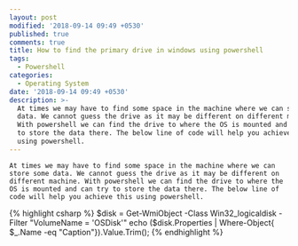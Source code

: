 ```yaml
---
layout: post
modified: '2018-09-14 09:49 +0530'
published: true
comments: true
title: How to find the primary drive in windows using powershell
tags:
  - Powershell
categories:
  - Operating System
date: '2018-09-14 09:49 +0530'
description: >-
  At times we may have to find some space in the machine where we can store some
  data. We cannot guess the drive as it may be different on different machine.
  With powershell we can find the drive to where the OS is mounted and can try
  to store the data there. The below line of code will help you achieve this
  using powershell.
---
```

	At times we may have to find some space in the machine where we can store some data. We cannot guess the drive as it may be different on different machine. With powershell we can find the drive to where the OS is mounted and can try to store the data there. The below line of code will help you achieve this using powershell.

{% highlight csharp %}
$disk = Get-WmiObject -Class Win32_logicaldisk -Filter "VolumeName = 'OSDisk'"
echo ($disk.Properties | Where-Object{ $_.Name -eq  "Caption"}).Value.Trim();
{% endhighlight %}